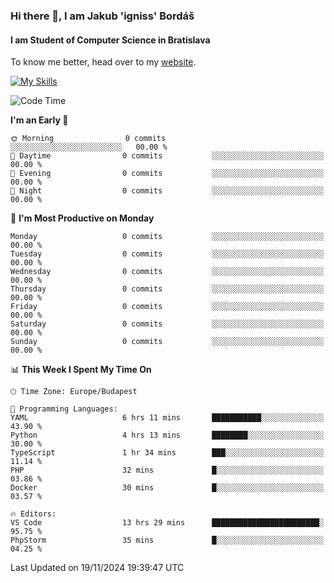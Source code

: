 ### Hi there 👋, I am Jakub 'igniss' Bordáš

#### I am Student of Computer Science in Bratislava
To know me better, head over to my [website](https://bordas.sk).

[![My Skills](https://skillicons.dev/icons?i=js,html,css,figma,svelte,java,kotlin,python,postgresql,typescript,nest,nodejs)](https://bordas.sk)


<!--START_SECTION:waka-->
![Code Time](http://img.shields.io/badge/Code%20Time-1%2C577%20hrs%2016%20mins-blue)

**I'm an Early 🐤** 

```text
🌞 Morning                0 commits           ░░░░░░░░░░░░░░░░░░░░░░░░░   00.00 % 
🌆 Daytime                0 commits           ░░░░░░░░░░░░░░░░░░░░░░░░░   00.00 % 
🌃 Evening                0 commits           ░░░░░░░░░░░░░░░░░░░░░░░░░   00.00 % 
🌙 Night                  0 commits           ░░░░░░░░░░░░░░░░░░░░░░░░░   00.00 % 
```
📅 **I'm Most Productive on Monday** 

```text
Monday                   0 commits           ░░░░░░░░░░░░░░░░░░░░░░░░░   00.00 % 
Tuesday                  0 commits           ░░░░░░░░░░░░░░░░░░░░░░░░░   00.00 % 
Wednesday                0 commits           ░░░░░░░░░░░░░░░░░░░░░░░░░   00.00 % 
Thursday                 0 commits           ░░░░░░░░░░░░░░░░░░░░░░░░░   00.00 % 
Friday                   0 commits           ░░░░░░░░░░░░░░░░░░░░░░░░░   00.00 % 
Saturday                 0 commits           ░░░░░░░░░░░░░░░░░░░░░░░░░   00.00 % 
Sunday                   0 commits           ░░░░░░░░░░░░░░░░░░░░░░░░░   00.00 % 
```


📊 **This Week I Spent My Time On** 

```text
🕑︎ Time Zone: Europe/Budapest

💬 Programming Languages: 
YAML                     6 hrs 11 mins       ███████████░░░░░░░░░░░░░░   43.90 % 
Python                   4 hrs 13 mins       ████████░░░░░░░░░░░░░░░░░   30.00 % 
TypeScript               1 hr 34 mins        ███░░░░░░░░░░░░░░░░░░░░░░   11.14 % 
PHP                      32 mins             █░░░░░░░░░░░░░░░░░░░░░░░░   03.86 % 
Docker                   30 mins             █░░░░░░░░░░░░░░░░░░░░░░░░   03.57 % 

🔥 Editors: 
VS Code                  13 hrs 29 mins      ████████████████████████░   95.75 % 
PhpStorm                 35 mins             █░░░░░░░░░░░░░░░░░░░░░░░░   04.25 % 
```


 Last Updated on 19/11/2024 19:39:47 UTC
<!--END_SECTION:waka-->
